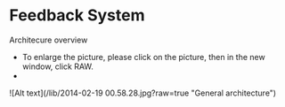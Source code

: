 Feedback System 
======
Architecure overview
* To enlarge the picture, please click on the picture, then in the new window, click RAW. 
* 
![Alt text](/lib/2014-02-19 00.58.28.jpg?raw=true "General architecture")
